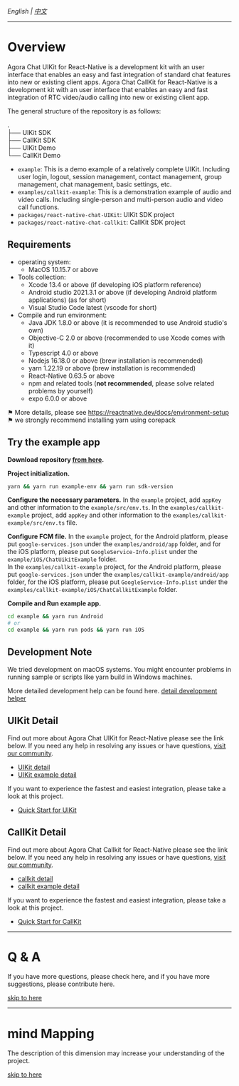_English | [中文](./README.zh.md)_

---

# Overview

Agora Chat UIKit for React-Native is a development kit with an user interface that enables an easy and fast integration of standard chat features into new or existing client apps. Agora Chat CallKit for React-Native is a development kit with an user interface that enables an easy and fast integration of RTC video/audio calling into new or existing client app.

The general structure of the repository is as follows:

.  
├── UIKit SDK  
├── CallKit SDK  
├── UIKit Demo  
└── CallKit Demo

- `example`: This is a demo example of a relatively complete UIKit. Including user login, logout, session management, contact management, group management, chat management, basic settings, etc.
- `examples/callkit-example`: This is a demonstration example of audio and video calls. Including single-person and multi-person audio and video call functions.
- `packages/react-native-chat-UIKit`: UIKit SDK project
- `packages/react-native-chat-callkit`: CallKit SDK project

## Requirements

- operating system:
  - MacOS 10.15.7 or above
- Tools collection:
  - Xcode 13.4 or above (if developing iOS platform reference)
  - Android studio 2021.3.1 or above (if developing Android platform applications) (as for short)
  - Visual Studio Code latest (vscode for short)
- Compile and run environment:
  - Java JDK 1.8.0 or above (it is recommended to use Android studio's own)
  - Objective-C 2.0 or above (recommended to use Xcode comes with it)
  - Typescript 4.0 or above
  - Nodejs 16.18.0 or above (brew installation is recommended)
  - yarn 1.22.19 or above (brew installation is recommended)
  - React-Native 0.63.5 or above
  - npm and related tools (**not recommended**, please solve related problems by yourself)
  - expo 6.0.0 or above

⚑ More details, please see https://reactnative.dev/docs/environment-setup
⚑ we strongly recommend installing yarn using corepack

## Try the example app

**Download repository [from here](https://github.com/AgoraIO-Usecase/AgoraChat-UIKit-rn).**

**Project initialization.**

```sh
yarn && yarn run example-env && yarn run sdk-version
```

**Configure the necessary parameters.**
In the `example` project, add `appKey` and other information to the `example/src/env.ts`. In the `examples/callkit-example` project, add `appKey` and other information to the `examples/callkit-example/src/env.ts` file.

**Configure FCM file.**
In the `example` project, for the Android platform, please put `google-services.json` under the `examples/android/app` folder, and for the iOS platform, please put `GoogleService-Info.plist` under the `example/iOS/ChatUikitExample` folder.  
In the `examples/callkit-example` project, for the Android platform, please put `google-services.json` under the `examples/callkit-example/android/app` folder, for the iOS platform, please put `GoogleService-Info.plist` under the `examples/callkit-example/iOS/ChatCallkitExample` folder.

**Compile and Run example app.**

```sh
cd example && yarn run Android
# or
cd example && yarn run pods && yarn run iOS
```

## Development Note

We tried development on macOS systems. You might encounter problems in running sample or scripts like yarn build in Windows machines.

More detailed development help can be found here.
[detail development helper](./docs/dev.md)

## UIKit Detail

Find out more about Agora Chat UIKit for React-Native please see the link below. If you need any help in resolving any issues or have questions, [visit our community](https://github.com/AgoraIO-Usecase/AgoraChat-UIKit-rn).

- [UIKit detail](./packages/react-native-chat-uikit/README.md)
- [UIKit example detail](./example/README.md)

If you want to experience the fastest and easiest integration, please take a look at this project.

- [Quick Start for UIKit](https://github.com/AgoraIO-Usecase/AgoraChat-UIKit-rn)

## CallKit Detail

Find out more about Agora Chat Callkit for React-Native please see the link below. If you need any help in resolving any issues or have questions, [visit our community](https://github.com/AgoraIO-Usecase/AgoraChat-UIKit-rn).

- [callkit detail](./packages/react-native-chat-callkit/README.md)
- [callkit example detail](./examples/callkit-example/README.md)

If you want to experience the fastest and easiest integration, please take a look at this project.

- [Quick Start for CallKit](https://github.com/AgoraIO-Usecase/AgoraChat-Callkit-rn)

---

# Q & A

If you have more questions, please check here, and if you have more suggestions, please contribute here.

[skip to here](./QA.md)

---

# mind Mapping

The description of this dimension may increase your understanding of the project.

[skip to here](./swdt.md)
